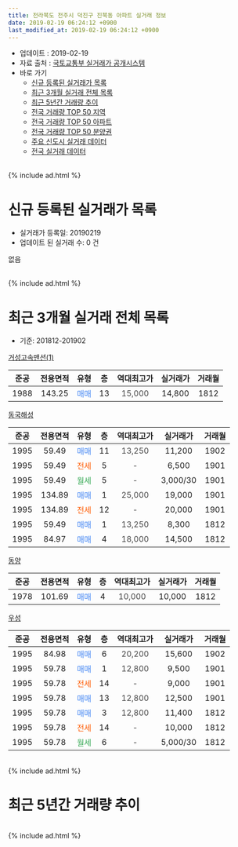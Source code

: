 ```yaml
---
title: 전라북도 전주시 덕진구 진북동 아파트 실거래 정보
date: 2019-02-19 06:24:12 +0900
last_modified_at: 2019-02-19 06:24:12 +0900
---
```


* 업데이트 : 2019-02-19
* 자료 출처 : [국토교통부 실거래가 공개시스템](http://rt.molit.go.kr)
* 바로 가기
    * [신규 등록된 실거래가 목록](#신규-등록된-실거래가-목록)
    * [최근 3개월 실거래 전체 목록](#최근-3개월-실거래-전체-목록)
    * [최근 5년간 거래량 추이](#최근-5년간-거래량-추이)
    * [전국 거래량 TOP 50 지역](https://inasie.github.io/apt-trade-info/최근-3개월-전국에서-가장-거래가-많이-발생한-지역)
    * [전국 거래량 TOP 50 아파트](https://inasie.github.io/apt-trade-info/최근-3개월-전국에서-가장-거래가-많이-발생한-아파트)
    * [전국 거래량 TOP 50 분양권](https://inasie.github.io/apt-trade-info/최근-3개월-전국에서-가장-거래가-많이-발생한-분양권)
    * [주요 신도시 실거래 데이터](https://inasie.github.io/apt-trade-info/주요-신도시)
    * [전국 실거래 데이터](https://inasie.github.io/apt-trade-info/전국)
<br>
{% include ad.html %}
<br>

# 신규 등록된 실거래가 목록
* 실거래가 등록일: 20190219
* 업데이트 된 실거래 수: 0 건

없음

<br>
{% include ad.html %}
<br>

# 최근 3개월 실거래 전체 목록
* 기준: 201812-201902


[거성고속맨션(1)](https://search.naver.com/search.naver?query=%EC%A0%84%EB%9D%BC%EB%B6%81%EB%8F%84+%EC%A0%84%EC%A3%BC%EC%8B%9C+%EB%8D%95%EC%A7%84%EA%B5%AC+%EC%A7%84%EB%B6%81%EB%8F%99+%EA%B1%B0%EC%84%B1%EA%B3%A0%EC%86%8D%EB%A7%A8%EC%85%98%281%29)

|준공|전용면적|유형|층|역대최고가|실거래가|거래월|
|:---:|:---:|:---:|:---:|:---:|:---:|:---:|
|1988|143.25|<span style="color:#4285f3">매매</span>|13|<span style="color:#444444">15,000</span>|14,800|1812|

[동국해성](https://search.naver.com/search.naver?query=%EC%A0%84%EB%9D%BC%EB%B6%81%EB%8F%84+%EC%A0%84%EC%A3%BC%EC%8B%9C+%EB%8D%95%EC%A7%84%EA%B5%AC+%EC%A7%84%EB%B6%81%EB%8F%99+%EB%8F%99%EA%B5%AD%ED%95%B4%EC%84%B1)

|준공|전용면적|유형|층|역대최고가|실거래가|거래월|
|:---:|:---:|:---:|:---:|:---:|:---:|:---:|
|1995|59.49|<span style="color:#4285f3">매매</span>|11|<span style="color:#444444">13,250</span>|11,200|1902|
|1995|59.49|<span style="color:#ff5a00">전세</span>|5|<span style="color:#444444">-</span>|6,500|1901|
|1995|59.49|<span style="color:#34a853">월세</span>|5|<span style="color:#444444">-</span>|3,000/30|1901|
|1995|134.89|<span style="color:#4285f3">매매</span>|1|<span style="color:#444444">25,000</span>|19,000|1901|
|1995|134.89|<span style="color:#ff5a00">전세</span>|12|<span style="color:#444444">-</span>|20,000|1901|
|1995|59.49|<span style="color:#4285f3">매매</span>|1|<span style="color:#444444">13,250</span>|8,300|1812|
|1995|84.97|<span style="color:#4285f3">매매</span>|4|<span style="color:#444444">18,000</span>|14,500|1812|

[동양](https://search.naver.com/search.naver?query=%EC%A0%84%EB%9D%BC%EB%B6%81%EB%8F%84+%EC%A0%84%EC%A3%BC%EC%8B%9C+%EB%8D%95%EC%A7%84%EA%B5%AC+%EC%A7%84%EB%B6%81%EB%8F%99+%EB%8F%99%EC%96%91)

|준공|전용면적|유형|층|역대최고가|실거래가|거래월|
|:---:|:---:|:---:|:---:|:---:|:---:|:---:|
|1978|101.69|<span style="color:#4285f3">매매</span>|4|<span style="color:#444444">10,000</span>|10,000|1812|

[우성](https://search.naver.com/search.naver?query=%EC%A0%84%EB%9D%BC%EB%B6%81%EB%8F%84+%EC%A0%84%EC%A3%BC%EC%8B%9C+%EB%8D%95%EC%A7%84%EA%B5%AC+%EC%A7%84%EB%B6%81%EB%8F%99+%EC%9A%B0%EC%84%B1)

|준공|전용면적|유형|층|역대최고가|실거래가|거래월|
|:---:|:---:|:---:|:---:|:---:|:---:|:---:|
|1995|84.98|<span style="color:#4285f3">매매</span>|6|<span style="color:#444444">20,200</span>|15,600|1902|
|1995|59.78|<span style="color:#4285f3">매매</span>|1|<span style="color:#444444">12,800</span>|9,500|1901|
|1995|59.78|<span style="color:#ff5a00">전세</span>|14|<span style="color:#444444">-</span>|9,000|1901|
|1995|59.78|<span style="color:#4285f3">매매</span>|13|<span style="color:#444444">12,800</span>|12,500|1901|
|1995|59.78|<span style="color:#4285f3">매매</span>|3|<span style="color:#444444">12,800</span>|11,400|1812|
|1995|59.78|<span style="color:#ff5a00">전세</span>|14|<span style="color:#444444">-</span>|10,000|1812|
|1995|59.78|<span style="color:#34a853">월세</span>|6|<span style="color:#444444">-</span>|5,000/30|1812|


<br>
{% include ad.html %}
<br>

# 최근 5년간 거래량 추이


<div style="width:100%;">
    <canvas id="deal_progress" height="200"></canvas>
</div>

<script>
new Chart(document.getElementById("deal_progress"), {
    type: 'line',
    data: {
        labels: ['201402','201403','201404','201405','201406','201407','201408','201409','201410','201411','201412','201501','201502','201503','201504','201505','201506','201507','201508','201509','201510','201511','201512','201601','201602','201603','201604','201605','201606','201607','201608','201609','201610','201611','201612','201701','201702','201703','201704','201705','201706','201707','201708','201709','201710','201711','201712','201801','201802','201803','201804','201805','201806','201807','201808','201809','201810','201811','201812','201901','201902'],
        datasets: [{
            label: '매매',
            pointRadius: 1,
            data: [25, 13, 15, 12, 12, 14, 8, 21, 25, 9, 12, 12, 10, 17, 26, 21, 11, 16, 19, 12, 14, 17, 11, 15, 12, 27, 16, 14, 15, 13, 11, 21, 31, 12, 10, 15, 19, 18, 20, 13, 16, 14, 15, 10, 10, 19, 11, 19, 17, 23, 13, 11, 8, 11, 13, 15, 8, 8, 5, 3, 2],
            borderColor: "rgba(255, 201, 14, 1)",
            backgroundColor: "rgba(255, 201, 14, 0.5)",
            fill: false,
            lineTension: 0
        },{
            label: '전월세',
            pointRadius: 1,
            data: [12, 8, 13, 4, 6, 5, 8, 6, 7, 10, 8, 11, 8, 5, 6, 3, 5, 9, 5, 8, 2, 3, 6, 8, 7, 4, 5, 6, 5, 5, 0, 4, 4, 7, 3, 2, 7, 6, 2, 7, 3, 5, 3, 3, 3, 5, 2, 5, 3, 6, 9, 7, 2, 9, 6, 4, 4, 1, 2, 4, 0],
            borderColor: "rgba(0, 141, 185, 1)",
            backgroundColor: "rgba(0, 141, 185, 0.5)",
            fill: false,
            lineTension: 0
        }
        ]
    },
    options: {
        responsive: true,
        title: {
            display: false
        },
        tooltips: {
            mode: 'index',
            intersect: false
        },
        hover: {
            mode: 'nearest',
            intersect: true
        },
        scales: {
            xAxes: [{
                display: true,
                scaleLabel: {
                    display: true,
                    labelString: '년/월'
                }
            }],
            yAxes: [{
                display: true,
                ticks: {
                    suggestedMin: 0,
                },
                scaleLabel: {
                    display: true,
                    labelString: '실거래 수'
                }
            }]
        }
    }
});

</script>


<br>
{% include ad.html %}
<br>

